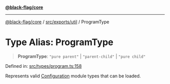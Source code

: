 [**@black-flag/core**](../../../../README.md)

***

[@black-flag/core](../../../../README.md) / [src/exports/util](../README.md) / ProgramType

# Type Alias: ProgramType

> **ProgramType**: `"pure parent"` \| `"parent-child"` \| `"pure child"`

Defined in: [src/types/program.ts:158](https://github.com/Xunnamius/black-flag/blob/aaa1a74457790f285cb2c85d4d6a7ee05978fc42/src/types/program.ts#L158)

Represents valid [Configuration](../../type-aliases/Configuration.md) module types that can be loaded.
